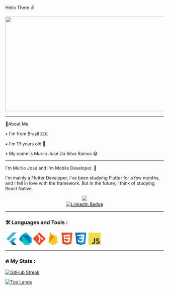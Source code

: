 Hello There ✌️

<div align="center">
  <img src="https://media.giphy.com/media/dWesBcTLavkZuG35MI/giphy.gif" width="600" height="300"/>
</div>

---

🕺About Me

• I'm from Brazil 🇧🇷

• I'm 19 years old 🔞

• My name is Murilo José Da Silva Ramos 😁

---

I'm Murilo José
and I'm Mobile Developer. 📱


I'm mainly a Flutter Developer, i've been studying Flutter for a few months, and I fell in love with the framework. But in the future, I think of studying React Native.

<div id="header" align="center">
  <img src="https://media.giphy.com/media/M9gbBd9nbDrOTu1Mqx/giphy.gif" width="100"/>
  <div id="badges">
    <a href="https://www.linkedin.com/in/murilo-ramos-53a388255/">
      <img src="https://img.shields.io/badge/LinkedIn-blue?style=for-the-badge&logo=linkedin&logoColor=white" alt="LinkedIn Badge"/>
    </a>
</div>
</div>

---

### :hammer_and_wrench: Languages and Tools :
<div>
  <img src="https://github.com/devicons/devicon/blob/master/icons/flutter/flutter-original.svg" height="40px" width="40px" title="Flutter" alt="Flutter">
  <img src="https://github.com/devicons/devicon/blob/master/icons/dart/dart-original.svg" height="40px" width="40px" title="Dart" alt="Dart">
  <img src="https://github.com/devicons/devicon/blob/master/icons/git/git-original.svg" height="40px" width="40px" title="Git" alt="Git">
  <img src="https://github.com/devicons/devicon/blob/master/icons/firebase/firebase-original.svg" height="40px" width="40px" title="Firebase" alt="Firebase">
  <img src="https://github.com/devicons/devicon/blob/master/icons/html5/html5-original.svg" height="40px" width="40px" title="HTML" alt="HTML">
  <img src="https://github.com/devicons/devicon/blob/master/icons/css3/css3-original.svg" height="40px" width="40px" title="CSS" alt="CSS">
  <img src="https://github.com/devicons/devicon/blob/master/icons/javascript/javascript-original.svg" height="40px" width="40px" title="JS" alt="JS">
</div>

---

### :fire: My Stats :

  [![GitHub Streak](http://github-readme-streak-stats.herokuapp.com?user=gwrgwr&theme=dark&background=000000)](https://git.io/streak-stats)

  
  [![Top Langs](https://github-readme-stats.vercel.app/api/top-langs/?username=gwrgwr&layout=compact&theme=vision-friendly-dark)](https://github.com/anuraghazra/github-readme-stats)


